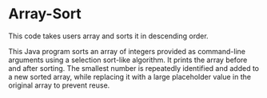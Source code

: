 # Array-Sort
This code takes users array and sorts it in descending order.

This Java program sorts an array of integers provided as command-line arguments using a selection sort-like algorithm.
It prints the array before and after sorting. The smallest number is repeatedly identified and added to a new sorted array, 
while replacing it with a large placeholder value in the original array to prevent reuse.
